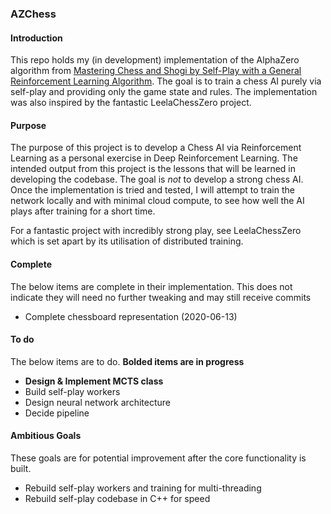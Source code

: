 ### AZChess

#### Introduction
This repo holds my (in development) implementation of the AlphaZero algorithm 
from [Mastering Chess and Shogi by Self-Play with a General Reinforcement 
Learning Algorithm](https://arxiv.org/pdf/1712.01815.pdf). The goal is to 
train a chess AI purely via self-play and providing only the game state and 
rules. The implementation was also inspired by the fantastic LeelaChessZero 
project.

#### Purpose

The purpose of this project is to develop a Chess AI via Reinforcement Learning 
as a personal exercise in Deep Reinforcement Learning. The intended output from 
this project is the lessons that will be learned in developing the codebase. 
The goal is *not* to develop a strong chess AI. Once the implementation is tried 
and tested, I will attempt to train the network locally and with minimal cloud 
compute, to see how well the AI plays after training for a short time.

For a fantastic project with incredibly strong play, see LeelaChessZero 
which is set apart by its utilisation of distributed training.

#### Complete
The below items are complete in their implementation. This does not indicate they 
will need no further tweaking and may still receive commits
* Complete chessboard representation (2020-06-13)

#### To do
The below items are to do. **Bolded items are in progress**
* **Design & Implement MCTS class**
* Build self-play workers
* Design neural network architecture
* Decide pipeline 

#### Ambitious Goals
These goals are for potential improvement after the core functionality is built.
* Rebuild self-play workers and training for multi-threading
* Rebuild self-play codebase in C++ for speed
